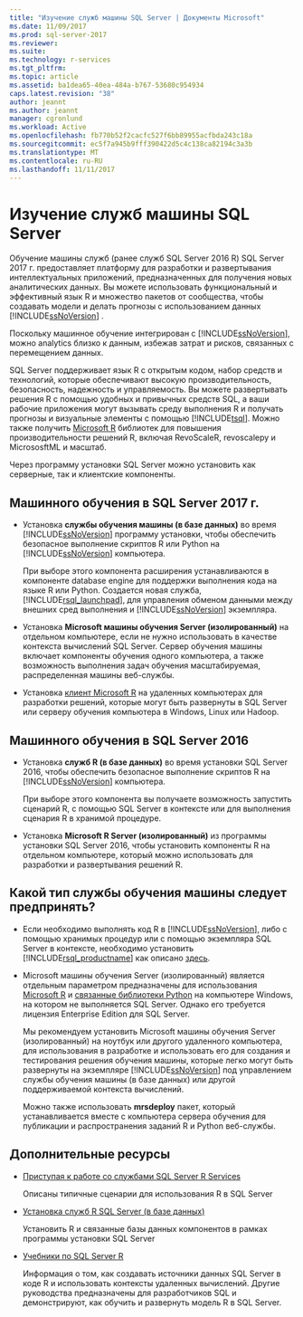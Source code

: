 ```yaml
---
title: "Изучение служб машины SQL Server | Документы Microsoft"
ms.date: 11/09/2017
ms.prod: sql-server-2017
ms.reviewer: 
ms.suite: 
ms.technology: r-services
ms.tgt_pltfrm: 
ms.topic: article
ms.assetid: ba1dea65-40ea-484a-b767-53680c954934
caps.latest.revision: "38"
author: jeannt
ms.author: jeannt
manager: cgronlund
ms.workload: Active
ms.openlocfilehash: fb770b52f2cacfc527f6bb89955acfbda243c18a
ms.sourcegitcommit: ec5f7a945b9fff390422d5c4c138ca82194c3a3b
ms.translationtype: MT
ms.contentlocale: ru-RU
ms.lasthandoff: 11/11/2017
---
```

# <a name="sql-server-machine-learning-services"></a>Изучение служб машины SQL Server

  Обучение машины служб (ранее служб SQL Server 2016 R) SQL Server 2017 г. предоставляет платформу для разработки и развертывания интеллектуальных приложений, предназначенных для получения новых аналитических данных. Вы можете использовать функциональный и эффективный язык R и множество пакетов от сообщества, чтобы создавать модели и делать прогнозы с использованием данных [!INCLUDE[ssNoVersion](../../includes/ssnoversion-md.md)] .
  
  Поскольку машинное обучение интегрирован с [!INCLUDE[ssNoVersion](../../includes/ssnoversion-md.md)], можно analytics близко к данным, избежав затрат и рисков, связанных с перемещением данных.
  
SQL Server поддерживает язык R с открытым кодом, набор средств и технологий, которые обеспечивают высокую производительность, безопасность, надежность и управляемость. Вы можете развертывать решения R с помощью удобных и привычных средств SQL, а ваши рабочие приложения могут вызывать среду выполнения R и получать прогнозы и визуальные элементы с помощью [!INCLUDE[tsql](../../includes/tsql-md.md)]. Можно также получить [Microsoft R](https://docs.microsoft.com/r-server/r-reference/revoscaler/revoscaler) библиотек для повышения производительности решений R, включая RevoScaleR, revoscalepy и MicrososftML и масштаб.
  
Через программу установки SQL Server можно установить как серверные, так и клиентские компоненты.
  
## <a name="machine-learning-in-sql-server-2017"></a>Машинного обучения в SQL Server 2017 г.

+ Установка **службы обучения машины (в базе данных)** во время [!INCLUDE[ssNoVersion](../../includes/ssnoversion-md.md)] программу установки, чтобы обеспечить безопасное выполнение скриптов R или Python на [!INCLUDE[ssNoVersion](../../includes/ssnoversion-md.md)] компьютера.
  
    При выборе этого компонента расширения устанавливаются в компоненте database engine для поддержки выполнения кода на языке R или Python. Создается новая служба, [!INCLUDE[rsql_launchpad](../../includes/rsql-launchpad-md.md)], для управления обменом данными между внешних сред выполнения и [!INCLUDE[ssNoVersion](../../includes/ssnoversion-md.md)] экземпляра.
  
+ Установка **Microsoft машины обучения Server (изолированный)** на отдельном компьютере, если не нужно использовать в качестве контекста вычислений SQL Server. Сервер обучения машины включает компоненты обучения одного компьютера, а также возможность выполнения задач обучения масштабируемая, распределенная машины веб-службы.
  
+    Установка [клиент Microsoft R](https://docs.microsoft.com/r-server/r-client/what-is-microsoft-r-client) на удаленных компьютерах для разработки решений, которые могут быть развернуты в SQL Server или серверу обучения компьютера в Windows, Linux или Hadoop.

## <a name="machine-learning-in-sql-server-2016"></a>Машинного обучения в SQL Server 2016

+ Установка **служб R (в базе данных)** во время установки SQL Server 2016, чтобы обеспечить безопасное выполнение скриптов R на [!INCLUDE[ssNoVersion](../../includes/ssnoversion-md.md)] компьютера.
  
    При выборе этого компонента вы получаете возможность запустить сценарий R, с помощью SQL Server в контексте или для выполнения сценария R в хранимой процедуре.
  
+   Установка **Microsoft R Server (изолированный)** из программы установки SQL Server 2016, чтобы установить компоненты R на отдельном компьютере, который можно использовать для разработки и развертывания решений R.


## <a name="which-type-of-machine-learning-service-do-i-need"></a>Какой тип службы обучения машины следует предпринять?

+ Если необходимо выполнять код R в [!INCLUDE[ssNoVersion](../../includes/ssnoversion-md.md)], либо с помощью хранимых процедур или с помощью экземпляра SQL Server в контексте, необходимо установить [!INCLUDE[rsql_productname](../../includes/rsql-productname-md.md)] как описано [здесь](../../advanced-analytics/r-services/set-up-sql-server-r-services-in-database.md).

+ Microsoft машины обучения Server (изолированный) является отдельным параметром предназначены для использования [Microsoft R](https://docs.microsoft.com/r-server/r-reference/introducing-r-server-r-package-reference) и [связанные библиотеки Python](../python/what-is-revoscalepy.md) на компьютере Windows, на котором не выполняется SQL Server. Однако его требуется лицензия Enterprise Edition для SQL Server.
    
    Мы рекомендуем установить Microsoft машины обучения Server (изолированный) на ноутбук или другого удаленного компьютера, для использования в разработке и использовать его для создания и тестирования решения обучения машины, которые легко могут быть развернуты на экземпляре [!INCLUDE[ssNoVersion](../../includes/ssnoversion-md.md)] под управлением службы обучения машины \(в базе данных\) или другой поддерживаемой контекста вычислений.
  
    Можно также использовать **mrsdeploy** пакет, который устанавливается вместе с компьютера сервера обучения для публикации и распространения заданий R и Python веб-службы.

## <a name="additional-resources"></a>Дополнительные ресурсы

+ [Приступая к работе со службами SQL Server R Services](../../advanced-analytics/r/getting-started-with-sql-server-r-services.md)
 
    Описаны типичные сценарии для использования R в SQL Server

+ [Установка служб R SQL Server (в базе данных)](../../advanced-analytics/r/set-up-sql-server-r-services-in-database.md)

    Установить R и связанные базы данных компонентов в рамках программы установки SQL Server
  
+ [Учебники по SQL Server R](../../advanced-analytics/tutorials/sql-server-r-tutorials.md)

    Информация о том, как создавать источники данных SQL Server в коде R и использовать контексты удаленных вычислений. Другие руководства предназначены для разработчиков SQL и демонстрируют, как обучить и развернуть модель R в SQL Server.
